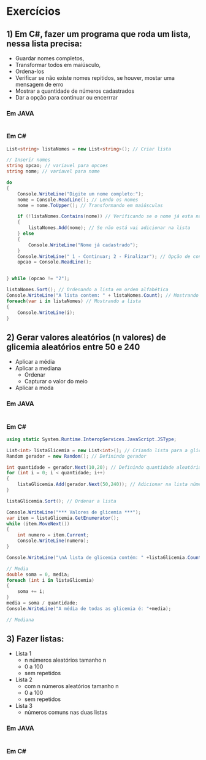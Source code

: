 # Exercícios
## 1) Em C#, fazer um programa que roda um lista, nessa lista precisa:
* Guardar nomes completos, 
* Transformar todos em maiúsculo, 
* Ordena-los
* Verificar se não existe nomes repitidos, se houver, mostar uma mensagem de erro
* Mostrar a quantidade de números cadastrados
* Dar a opção para continuar ou encerrrar

### Em JAVA
```java

```

### Em C#
```c#
List<string> listaNomes = new List<string>(); // Criar lista

// Inserir nomes
string opcao; // variavel para opcoes
string nome; // variavel para nome

do
{
    Console.WriteLine("Digite um nome completo:");
    nome = Console.ReadLine(); // Lendo os nomes
    nome = nome.ToUpper(); // Transformando em maiúsculas

    if (!listaNomes.Contains(nome)) // Verificando se o nome já esta na lista
    {
        listaNomes.Add(nome); // Se não está vai adicionar na lista
    } else
    {
        Console.WriteLine("Nome já cadastrado");
    }
    Console.WriteLine(" 1 - Continuar; 2 - Finalizar"); // Opção de continuar para o usuario
    opcao = Console.ReadLine();


} while (opcao != "2");

listaNomes.Sort(); // Ordenando a lista em ordem alfabética
Console.WriteLine("A lista contem: " + listaNomes.Count); // Mostrando quantos nomes contem na lista
foreach(var i in listaNomes) // Mostrando a lista
{
    Console.WriteLine(i);
}
```

## 2) Gerar valores aleatórios (n valores) de glicemia aleatórios entre 50 e 240
* Aplicar a média
* Aplicar a mediana
  * Ordenar
  * Capturar o valor do meio
* Aplicar a moda

### Em JAVA
```java

```

### Em C#
```c#
using static System.Runtime.InteropServices.JavaScript.JSType;

List<int> listaGlicemia = new List<int>(); // Criando lista para a glicemia
Random gerador = new Random(); // Definindo gerador

int quantidade = gerador.Next(10,20); // Definindo quantidade aleatória entre 10 e 20
for (int i = 0; i < quantidade; i++)
{
    listaGlicemia.Add(gerador.Next(50,240)); // Adicionar na lista números entre 50 e 240
}

listaGlicemia.Sort(); // Ordenar a lista

Console.WriteLine("*** Valores de glicemia ***");
var item = listaGlicemia.GetEnumerator();
while (item.MoveNext())
{
    int numero = item.Current;
    Console.WriteLine(numero);
}

Console.WriteLine("\nA lista de glicemia contém: " +listaGlicemia.Count + " valores");

// Media
double soma = 0, media;
foreach (int i in listaGlicemia)
{
    soma += i;
}
media = soma / quantidade;
Console.WriteLine("A média de todas as glicemia é: "+media);

// Mediana
```

## 3) Fazer listas:
* Lista 1
  * n números aleatórios tamanho n
  * 0 a 100
  * sem repetidos
* Lista 2
  * com n números aleatórios tamanho n
  * 0 a 100
  * sem repetidos
* Lista 3
  * números comuns nas duas listas

### Em JAVA
```java

```


### Em C#
```c#

```
